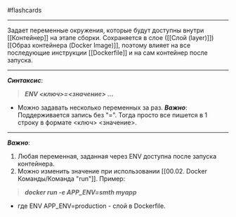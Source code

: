 #flashcards
***
Задает переменные окружения, которые будут доступны внутри [[Контейнер]] на этапе сборки. Сохраняется в слое ([[Слой (layer)]]) [[Образ контейнера (Docker Image)]], поэтому влияет на все последующие инструкции [[Dockerfile]] и на сам контейнер после запуска.
***
***Синтаксис***:
>***ENV <ключ>=<значение> ...***
- Можно задавать несколько переменных за раз.
***Важно***:
Поддерживается запись без "=". Тогда просто все пишется в 1 строку в формате <ключ> <значение>.
***
***Важно***:
1. Любая переменная, заданная через ENV доступна после запуска контейнера.
2. Можно изменить значение при использовании [[00.02. Docker Команды/Команда "run"]].
Пример:
>***docker run -e APP_ENV=smth myapp***
- где ENV APP_ENV=production - слой в Dockerfile.
<!--SR:!2025-10-21,4,230-->